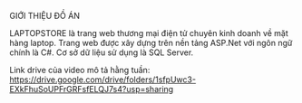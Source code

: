GIỚI THIỆU ĐỒ ÁN

LAPTOPSTORE là trang web thương mại điện tử chuyên kinh doanh về mặt hàng laptop. Trang web được xây dựng trên nền tảng ASP.Net với ngôn ngữ chính là C#. Cơ sở dữ liệu sử dụng là SQL Server.

Link drive của video mô tả hằng tuần: https://drive.google.com/drive/folders/1sfpUwc3-EXkFhuSoUPFrGRFsfELQJ7s4?usp=sharing
